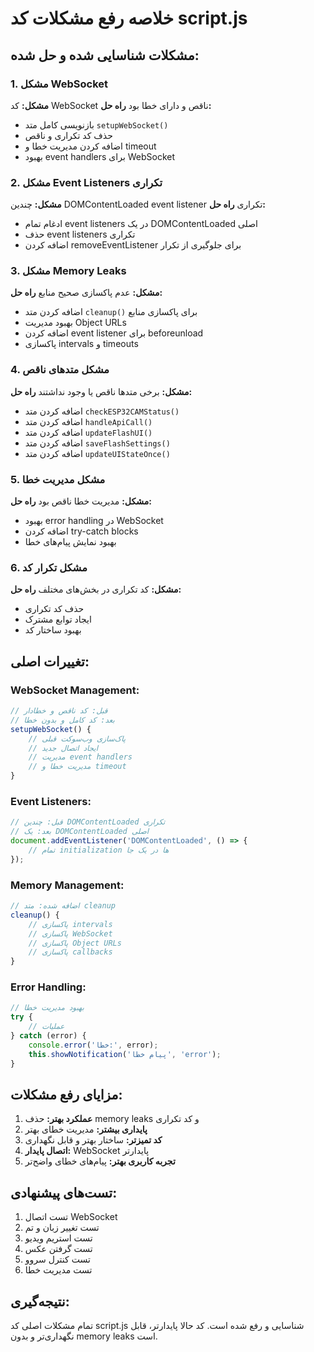 # خلاصه رفع مشکلات کد script.js

## مشکلات شناسایی شده و حل شده:

### 1. مشکل WebSocket
**مشکل:** کد WebSocket ناقص و دارای خطا بود
**راه حل:**
- بازنویسی کامل متد `setupWebSocket()`
- حذف کد تکراری و ناقص
- اضافه کردن مدیریت خطا و timeout
- بهبود event handlers برای WebSocket

### 2. مشکل Event Listeners تکراری
**مشکل:** چندین DOMContentLoaded event listener تکراری
**راه حل:**
- ادغام تمام event listeners در یک DOMContentLoaded اصلی
- حذف event listeners تکراری
- اضافه کردن removeEventListener برای جلوگیری از تکرار

### 3. مشکل Memory Leaks
**مشکل:** عدم پاکسازی صحیح منابع
**راه حل:**
- اضافه کردن متد `cleanup()` برای پاکسازی منابع
- بهبود مدیریت Object URLs
- اضافه کردن event listener برای beforeunload
- پاکسازی intervals و timeouts

### 4. مشکل متدهای ناقص
**مشکل:** برخی متدها ناقص یا وجود نداشتند
**راه حل:**
- اضافه کردن متد `checkESP32CAMStatus()`
- اضافه کردن متد `handleApiCall()`
- اضافه کردن متد `updateFlashUI()`
- اضافه کردن متد `saveFlashSettings()`
- اضافه کردن متد `updateUIStateOnce()`

### 5. مشکل مدیریت خطا
**مشکل:** مدیریت خطا ناقص بود
**راه حل:**
- بهبود error handling در WebSocket
- اضافه کردن try-catch blocks
- بهبود نمایش پیام‌های خطا

### 6. مشکل تکرار کد
**مشکل:** کد تکراری در بخش‌های مختلف
**راه حل:**
- حذف کد تکراری
- ایجاد توابع مشترک
- بهبود ساختار کد

## تغییرات اصلی:

### WebSocket Management:
```javascript
// قبل: کد ناقص و خطادار
// بعد: کد کامل و بدون خطا
setupWebSocket() {
    // پاک‌سازی وب‌سوکت قبلی
    // ایجاد اتصال جدید
    // مدیریت event handlers
    // مدیریت خطا و timeout
}
```

### Event Listeners:
```javascript
// قبل: چندین DOMContentLoaded تکراری
// بعد: یک DOMContentLoaded اصلی
document.addEventListener('DOMContentLoaded', () => {
    // تمام initialization ها در یک جا
});
```

### Memory Management:
```javascript
// اضافه شده: متد cleanup
cleanup() {
    // پاکسازی intervals
    // پاکسازی WebSocket
    // پاکسازی Object URLs
    // پاکسازی callbacks
}
```

### Error Handling:
```javascript
// بهبود مدیریت خطا
try {
    // عملیات
} catch (error) {
    console.error('خطا:', error);
    this.showNotification('پیام خطا', 'error');
}
```

## مزایای رفع مشکلات:

1. **عملکرد بهتر:** حذف memory leaks و کد تکراری
2. **پایداری بیشتر:** مدیریت خطای بهتر
3. **کد تمیزتر:** ساختار بهتر و قابل نگهداری
4. **اتصال پایدار:** WebSocket پایدارتر
5. **تجربه کاربری بهتر:** پیام‌های خطای واضح‌تر

## تست‌های پیشنهادی:

1. تست اتصال WebSocket
2. تست تغییر زبان و تم
3. تست استریم ویدیو
4. تست گرفتن عکس
5. تست کنترل سروو
6. تست مدیریت خطا

## نتیجه‌گیری:

تمام مشکلات اصلی کد script.js شناسایی و رفع شده است. کد حالا پایدارتر، قابل نگهداری‌تر و بدون memory leaks است. 